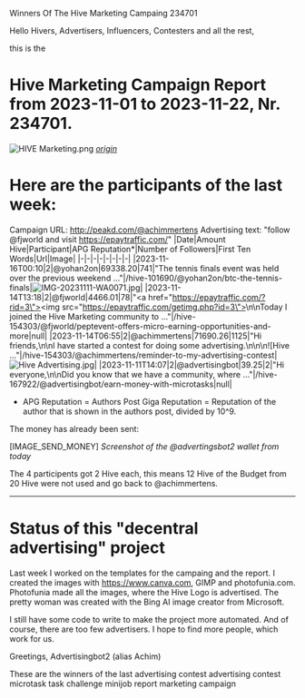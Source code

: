 Winners Of The Hive Marketing Campaing 234701

Hello Hivers, Advertisers, Influencers, Contesters and all the rest,

this is the
# Hive Marketing Campaign Report from 2023-11-01 to 2023-11-22, Nr. 234701.
![HIVE Marketing.png](https://files.peakd.com/file/peakd-hive/achimmertens/AKqchzabeuVfZ4Dio3CipS4qSJMBALn2bcSRbCxWziyEqTSacinMkaF6h3jk4as.png)
*[origin](https://photofunia.com/)*

# Here are the participants of the last week:
Campaign URL: http://peakd.com/@achimmertens
Advertising text: "follow @fjworld and visit https://epaytraffic.com/"
|Date|Amount Hive|Participant|APG Reputation*|Number of Followers|First Ten Words|Url|Image|
|-|-|-|-|-|-|-|-|
|2023-11-16T00:10|2|@yohan2on|69338.20|741|"The tennis finals event was held over the previous weekend ..."|/hive-101690/@yohan2on/btc-the-tennis-finals|![IMG-20231111-WA0071.jpg](https://images.hive.blog/DQmXzArGaeUDNznGH432a7jSrf89VuS1ukk5V1CwcZa2V1G/IMG-20231111-WA0071.jpg)|
|2023-11-14T13:18|2|@fjworld|4466.01|78|"<a href=\"https://epaytraffic.com/?rid=3\"><img src=\"https://epaytraffic.com/getimg.php?id=3\"></a>\n\nToday I joined the Hive Marketing community to ..."|/hive-154303/@fjworld/peptevent-offers-micro-earning-opportunities-and-more|null|
|2023-11-14T06:55|2|@achimmertens|71690.26|1125|"Hi friends,\n\nI have started a contest for doing some advertising.\n\n\n![Hive ..."|/hive-154303/@achimmertens/reminder-to-my-advertising-contest|![Hive Advertising.jpg](https://files.peakd.com/file/peakd-hive/achimmertens/Eo8SLRm4dZTgbfLMeFbdeAZfokhRzUtjVua3BUmmmb5XGKEysFj7tfQqZgHzsN8jQSs.jpg)|
|2023-11-11T14:07|2|@advertisingbot|39.25|2|"Hi everyone,\n\nDid you know that we have a community, where ..."|/hive-167922/@advertisingbot/earn-money-with-microtasks|null|


* APG Reputation = Authors Post Giga Reputation = Reputation of the author that is shown in the authors post, divided by 10^9.



The money has already been sent:

[IMAGE_SEND_MONEY]
*Screenshot of the @advertingsbot2 wallet from today*

The 4 participents got 2 Hive each, this means 12 Hive of the Budget from 20 Hive were not used and go back to @achimmertens.

---
# Status of this "decentral advertising" project


Last week I worked on the templates for the campaing and the report. I created the images with https://www.canva.com, GIMP and photofunia.com. Photofunia made all the images, where the Hive Logo is advertised. The pretty woman was created with the Bing AI image creator from Microsoft.

I still have some code to write to make the project more automated.
And of course, there are too few advertisers. I hope to find more people, which work for us.



Greetings, Advertisingbot2 (alias Achim)



These are the winners of the last advertising contest
advertising contest microtask task challenge minijob report marketing campaign

